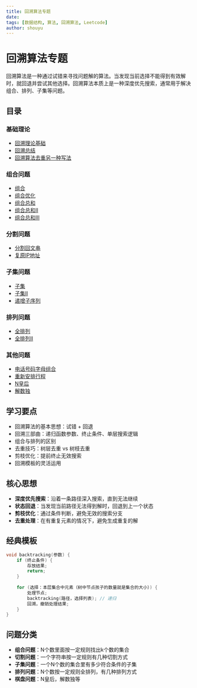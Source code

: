 ```yaml
---
title: 回溯算法专题
date:
tags: [数据结构, 算法, 回溯算法, Leetcode]
author: shouyu
---
```


# 回溯算法专题

回溯算法是一种通过试错来寻找问题解的算法。当发现当前选择不能得到有效解时，就回退并尝试其他选择。回溯算法本质上是一种深度优先搜索，通常用于解决组合、排列、子集等问题。

## 目录

### 基础理论
- [回溯理论基础](./回溯理论基础)
- [回溯总结](./回溯总结)
- [回溯算法去重另一种写法](./回溯算法去重另一种写法)

### 组合问题
- [组合](./组合)
- [组合优化](./组合优化)
- [组合总和](./组合总和)
- [组合总和II](./组合总和II)
- [组合总和III](./组合总和III)

### 分割问题
- [分割回文串](./分割回文串)
- [复原IP地址](./复原IP地址)

### 子集问题
- [子集](./子集)
- [子集II](./子集II)
- [递增子序列](./递增子序列)

### 排列问题
- [全排列](./全排列)
- [全排列II](./全排列II)

### 其他问题
- [电话号码字母组合](./电话号码字母组合)
- [重新安排行程](./重新安排行程)
- [N皇后](./N)
- [解数独](./解数独)

## 学习要点

- 回溯算法的基本思想：试错 + 回退
- 回溯三部曲：递归函数参数、终止条件、单层搜索逻辑
- 组合与排列的区别
- 去重技巧：树层去重 vs 树枝去重
- 剪枝优化：提前终止无效搜索
- 回溯模板的灵活运用

## 核心思想

- **深度优先搜索**：沿着一条路径深入搜索，直到无法继续
- **状态回退**：当发现当前路径无法得到解时，回退到上一个状态
- **剪枝优化**：通过条件判断，避免无效的搜索分支
- **去重处理**：在有重复元素的情况下，避免生成重复的解

## 经典模板

```cpp
void backtracking(参数) {
    if (终止条件) {
        存放结果;
        return;
    }
    
    for (选择：本层集合中元素（树中节点孩子的数量就是集合的大小）) {
        处理节点;
        backtracking(路径，选择列表); // 递归
        回溯，撤销处理结果;
    }
}
```

## 问题分类

- **组合问题**：N个数里面按一定规则找出k个数的集合
- **切割问题**：一个字符串按一定规则有几种切割方式
- **子集问题**：一个N个数的集合里有多少符合条件的子集
- **排列问题**：N个数按一定规则全排列，有几种排列方式
- **棋盘问题**：N皇后，解数独等